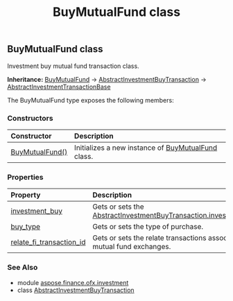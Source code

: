 ﻿---
title: BuyMutualFund class
second_title: Aspose.Finance for Python via .NET API References
description: 
type: docs
weight: 80
url: /python-net/aspose.finance.ofx.investment/buymutualfund/
is_root: false
---

## BuyMutualFund class

Investment buy mutual fund transaction class.



**Inheritance:** [BuyMutualFund](/finance/python-net/aspose.finance.ofx.investment/buymutualfund) → 
[AbstractInvestmentBuyTransaction](/finance/python-net/aspose.finance.ofx.investment/abstractinvestmentbuytransaction) → 
[AbstractInvestmentTransactionBase](/finance/python-net/aspose.finance.ofx.investment/abstractinvestmenttransactionbase)



The BuyMutualFund type exposes the following members:

### Constructors
| Constructor | Description |
| :- | :- |
| [BuyMutualFund()](/finance/python-net/aspose.finance.ofx.investment/buymutualfund/__init__/#) | Initializes a new instance of [BuyMutualFund](/finance/python-net/aspose.finance.ofx.investment/buymutualfund) class. |


### Properties
| Property | Description |
| :- | :- |
| [investment_buy](/finance/python-net/aspose.finance.ofx.investment/buymutualfund/investment_buy) | Gets or sets the [AbstractInvestmentBuyTransaction.investment_buy](/finance/python-net/aspose.finance.ofx.investment/abstractinvestmentbuytransaction#investment_buy). |
| [buy_type](/finance/python-net/aspose.finance.ofx.investment/buymutualfund/buy_type) | Gets or sets the type of purchase. |
| [relate_fi_transaction_id](/finance/python-net/aspose.finance.ofx.investment/buymutualfund/relate_fi_transaction_id) | Gets or sets the relate transactions associated with mutual fund exchanges. |


### See Also

* module [aspose.finance.ofx.investment](../)
* class [AbstractInvestmentBuyTransaction](/finance/python-net/aspose.finance.ofx.investment/abstractinvestmentbuytransaction)
